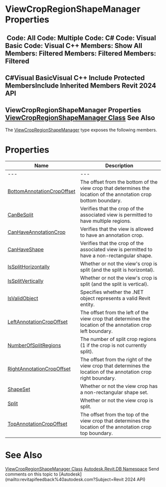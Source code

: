 # ViewCropRegionShapeManager Properties

﻿
 Code: All Code: Multiple Code: C# Code: Visual Basic Code: Visual C++  Members: Show All Members: Filtered Members: Filtered Members: Filtered   
---  
C#Visual BasicVisual C++
Include Protected MembersInclude Inherited Members
Revit 2024 API  
---  
ViewCropRegionShapeManager Properties  
[ViewCropRegionShapeManager Class](2610cb66-5dae-9fc8-4e83-7dfe88085abb.md "ViewCropRegionShapeManager Class") See Also  
---  
The [ViewCropRegionShapeManager](2610cb66-5dae-9fc8-4e83-7dfe88085abb.md "ViewCropRegionShapeManager Class") type exposes the following members.
# Properties
| Name | Description |
| --- | --- |
| --- | --- | --- |
| [BottomAnnotationCropOffset](052f9969-ce4e-40c5-8573-30c4db60a25f.md "BottomAnnotationCropOffset Property") | The offset from the bottom of the view crop that determines the location of the annotation crop bottom boundary. |
| [CanBeSplit](1fc2640b-6c4a-2d85-39a7-2b50f3377145.md "CanBeSplit Property") | Verifies that the crop of the associated view is permitted to have multiple regions. |
| [CanHaveAnnotationCrop](4ed706b0-ed41-3cba-aae5-d75d816b2ae1.md "CanHaveAnnotationCrop Property") | Verifies that the view is allowed to have an annotation crop. |
| [CanHaveShape](4ed96171-c8ac-1623-f1d3-5da38d1bd834.md "CanHaveShape Property") | Verifies that the crop of the associated view is permitted to have a non-rectangular shape. |
| [IsSplitHorizontally](a78e3cd6-58b3-faa0-6e10-02c22fe3bc99.md "IsSplitHorizontally Property") | Whether or not the view's crop is split (and the split is horizontal). |
| [IsSplitVertically](4831f9a4-f3c1-0d83-8387-66618485baa1.md "IsSplitVertically Property") | Whether or not the view's crop is split (and the split is vertical). |
| [IsValidObject](ff38ac8e-6b3b-f9a4-6a26-2669eb661361.md "IsValidObject Property") | Specifies whether the .NET object represents a valid Revit entity. |
| [LeftAnnotationCropOffset](c1df4fe4-5897-2f90-405d-4a05542179e0.md "LeftAnnotationCropOffset Property") | The offset from the left of the view crop that determines the location of the annotation crop left boundary. |
| [NumberOfSplitRegions](2d533b30-7190-442d-1c8b-f436e526c40c.md "NumberOfSplitRegions Property") | The number of split crop regions (1 if the crop is not currently split). |
| [RightAnnotationCropOffset](3858d0de-caaa-8e31-545c-8c0a3c8fb0f2.md "RightAnnotationCropOffset Property") | The offset from the right of the view crop that determines the location of the annotation crop right boundary. |
| [ShapeSet](4e4ddc06-f889-b955-a22d-c870c00526cc.md "ShapeSet Property") | Whether or not the view crop has a non-rectangular shape set. |
| [Split](9fb6ad28-2917-3194-9b71-8fed8461d22b.md "Split Property") | Whether or not the view crop is split. |
| [TopAnnotationCropOffset](b2dce097-7b29-4a40-3b06-cac4cbc49081.md "TopAnnotationCropOffset Property") | The offset from the top of the view crop that determines the location of the annotation crop top boundary. |

# See Also
[ViewCropRegionShapeManager Class](2610cb66-5dae-9fc8-4e83-7dfe88085abb.md "ViewCropRegionShapeManager Class")
[Autodesk.Revit.DB Namespace](87546ba7-461b-c646-cbb1-2cb8f5bff8b2.md "Autodesk.Revit.DB Namespace")
Send comments on this topic to [Autodesk](mailto:revitapifeedback%40autodesk.com?Subject=Revit 2024 API)